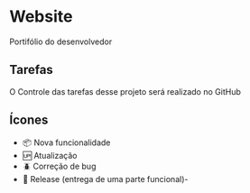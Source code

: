 # Website

Portifólio do desenvolvedor

## Tarefas

O Controle das tarefas desse projeto será realizado no GitHub

## Ícones

- :package: Nova funcionalidade
- :up: Atualização
- :beetle: Correção de bug
- :checkered_flag: Release (entrega de uma parte funcional)- 